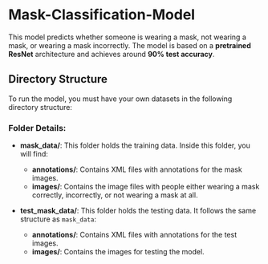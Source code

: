 # Mask-Classification-Model

This model predicts whether someone is wearing a mask, not wearing a mask, or wearing a mask incorrectly. The model is based on a **pretrained ResNet** architecture and achieves around **90% test accuracy**.

## Directory Structure

To run the model, you must have your own datasets in the following directory structure:


### Folder Details:

- **mask_data/**: This folder holds the training data. Inside this folder, you will find:
  - **annotations/**: Contains XML files with annotations for the mask images.
  - **images/**: Contains the image files with people either wearing a mask correctly, incorrectly, or not wearing a mask at all.

- **test_mask_data/**: This folder holds the testing data. It follows the same structure as `mask_data`:
  - **annotations/**: Contains XML files with annotations for the test images.
  - **images/**: Contains the images for testing the model.


